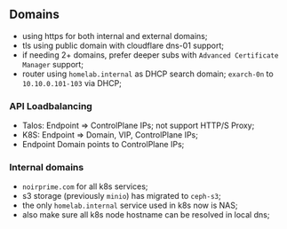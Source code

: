## Domains

- using https for both internal and external domains;
- tls using public domain with cloudflare dns-01 support;
- if needing 2+ domains, prefer deeper subs with `Advanced Certificate Manager` support;
- router using `homelab.internal` as DHCP search domain; `exarch-0n` to `10.10.0.101-103` via DHCP;

### API Loadbalancing

- Talos: Endpoint => ControlPlane IPs; not support HTTP/S Proxy;
- K8S: Endpoint => Domain, VIP, ControlPlane IPs;
- Endpoint Domain points to ControlPlane IPs;

### Internal domains

- `noirprime.com` for all k8s services;
- s3 storage (previously `minio`) has migrated to `ceph-s3`;
- the only `homelab.internal` service used in k8s now is NAS;
- also make sure all k8s node hostname can be resolved in local dns;
